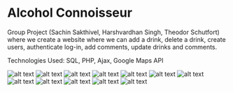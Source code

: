 # Alcohol Connoisseur
Group Project (Sachin Sakthivel, Harshvardhan Singh, Theodor Schutfort) where we create a website where we can add a drink, delete a drink, create users, authenticate log-in, add comments, update drinks and comments.

Technologies Used: SQL, PHP, Ajax, Google Maps API

![alt text](https://github.com/Sakthisa/Alcohol-Connoisseur/blob/master/Photos/Relational%20Diagram.PNG)
![alt text](https://github.com/Sakthisa/Alcohol-Connoisseur/blob/master/Photos/Home%20Page.PNG)
![alt text](https://github.com/Sakthisa/Alcohol-Connoisseur/blob/master/Photos/IMG_0068.png)
![alt text](https://github.com/Sakthisa/Alcohol-Connoisseur/blob/master/Photos/IMG_0067.png)
![alt text](https://github.com/Sakthisa/Alcohol-Connoisseur/blob/master/Photos/Log%20in%20Page.PNG)
![alt text](https://github.com/Sakthisa/Alcohol-Connoisseur/blob/master/Photos/IMG_0060.png)
![alt text](https://github.com/Sakthisa/Alcohol-Connoisseur/blob/master/Photos/IMG_0062.png)
![alt text](https://github.com/Sakthisa/Alcohol-Connoisseur/blob/master/Photos/IMG_0061.png)
![alt text](https://github.com/Sakthisa/Alcohol-Connoisseur/blob/master/Photos/IMG_0063.png)
![alt text](https://github.com/Sakthisa/Alcohol-Connoisseur/blob/master/Photos/IMG_0064.png)
![alt text](https://github.com/Sakthisa/Alcohol-Connoisseur/blob/master/Photos/IMG_0065.png)
![alt text](https://github.com/Sakthisa/Alcohol-Connoisseur/blob/master/Photos/IMG_0066.png)
